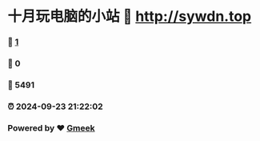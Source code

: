 # 十月玩电脑的小站 :link: http://sywdn.top 
### :page_facing_up: [1](http://sywdn.top/tag.html) 
### :speech_balloon: 0 
### :hibiscus: 5491 
### :alarm_clock: 2024-09-23 21:22:02 
### Powered by :heart: [Gmeek](https://github.com/Meekdai/Gmeek)
